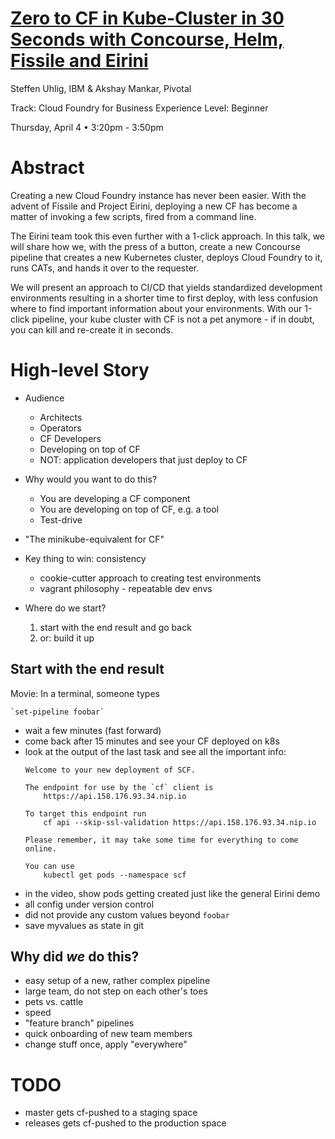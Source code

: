 # [Zero to CF in Kube-Cluster in 30 Seconds with Concourse, Helm, Fissile and Eirini](https://cfna19.sched.com/event/LVYz/zero-to-cf-in-kube-cluster-in-30-seconds-with-concourse-helm-fissile-and-eirini-steffen-uhlig-ibm-akshay-mankar-pivotal)

Steffen Uhlig, IBM & Akshay Mankar, Pivotal

Track: Cloud Foundry for Business
Experience Level: Beginner

Thursday, April 4 • 3:20pm - 3:50pm

# Abstract

Creating a new Cloud Foundry instance has never been easier. With the advent of Fissile and Project Eirini, deploying a new CF has become a matter of invoking a few scripts, fired from a command line.

The Eirini team took this even further with a 1-click approach. In this talk, we will share how we, with the press of a button, create a new Concourse pipeline that creates a new Kubernetes cluster, deploys Cloud Foundry to it, runs CATs, and hands it over to the requester.

We will present an approach to CI/CD that yields standardized development environments resulting in a shorter time to first deploy, with less confusion where to find important information about your environments. With our 1-click pipeline, your kube cluster with CF is not a pet anymore - if in doubt, you can kill and re-create it in seconds.

# High-level Story

* Audience
  - Architects
  - Operators
  - CF Developers
  - Developing on top of CF
  - NOT: application developers that just deploy to CF
* Why would you want to do this?
  - You are developing a CF component
  - You are developing on top of CF, e.g. a tool
  - Test-drive
* "The minikube-equivalent for CF"
* Key thing to win: consistency
  - cookie-cutter approach to creating test environments
  - vagrant philosophy - repeatable dev envs

* Where do we start?
  1. start with the end result and go back
  1. or: build it up

## Start with the end result

Movie: In a terminal, someone types

    `set-pipeline foobar`

- wait a few minutes (fast forward)
- come back after 15 minutes and see your CF deployed on k8s
- look at the output of the last task and see all the important info:
    ```
    Welcome to your new deployment of SCF.

    The endpoint for use by the `cf` client is
        https://api.158.176.93.34.nip.io

    To target this endpoint run
        cf api --skip-ssl-validation https://api.158.176.93.34.nip.io

    Please remember, it may take some time for everything to come online.

    You can use
        kubectl get pods --namespace scf
  ```      
- in the video, show pods getting created just like the general Eirini demo
- all config under version control
- did not provide any custom values beyond `foobar`
- save myvalues as state in git

## Why did _we_ do this?

* easy setup of a new, rather complex pipeline
* large team, do not step on each other's toes
* pets vs. cattle
* speed
* "feature branch" pipelines
* quick onboarding of new team members
* change stuff once, apply "everywhere"

# TODO
* master gets cf-pushed to a staging space
* releases gets cf-pushed to the production space
